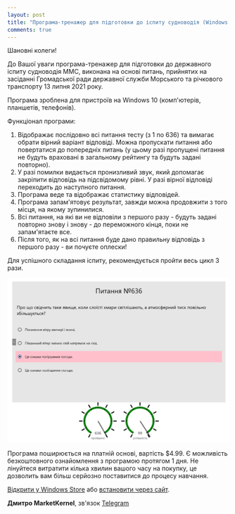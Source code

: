 ```yaml
---
layout: post
title: "Програма-тренажер для підготовки до іспиту судноводія (Windows 10)"
comments: true
---
```


Шановні колеги!

До Вашої уваги програма-тренажер для підготовки до державного іспиту судноводія ММС, виконана на
основі питань, прийнятих на засіданні Громадської ради державної служби Морського та річкового
транспорту 13 липня 2021 року.

Програма зроблена для пристроїв на Windows 10 (комп'ютерів, планшетів, телефонів).

Функціонал програми:
1. Відображає послідовно всі питання тесту (з 1 по 636) та вимагає обрати вірний варіант відповіді.
Можна пропускати питання або повертатися до попередніх питань (у цьому разі пропущені питання не
будуть враховані в загальному рейтингу та будуть задані повторно).
1. У разі помилки видається пронизливий звук, який допомагає закріпити відповідь на підсвідомому
рівні. У разі вірної відповіді переходить до наступного питання.
1. Програма веде та відображає статистику відповідей.
1. Програма запам'ятовує результат, завжди можна продовжити з того місця, на якому зупинилися.
1. Всі питання, на які ви не відповіли з першого разу - будуть задані повторно знову і знову - до
переможного кінця, поки не запам'ятаєте все.
1. Після того, як на всі питання буде дано правильну відповідь з першого разу - ви почуєте оплески!

Для успішного складання іспиту, рекомендується пройти весь цикл 3 рази.

![Screenshot Програма-тренажер для підготовки до іспиту судноводія (Windows 10)](/img/d-win.png)

Програма поширюється на платній основі, вартість $4.99. Є можливість безкоштовного ознайомлення з
програмою протягом 1 дня. Не лінуйтеся витратити кілька хвилин вашого часу на покупку, це дозволить
вам більш серйозно поставитися до процесу навчання.

[Відкрити у Windows Store](ms-windows-store://pdp/?productid=9ND29910SXTJ) або
[встановити через сайт](https://www.microsoft.com/store/apps/9ND29910SXTJ).

__Дмитро MarketKernel__, зв'язок [Telegram](https://t.me/MarketKernel)
